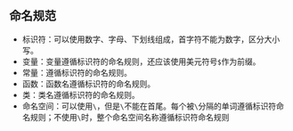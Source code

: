 ## 命名规范
* 标识符：可以使用数字、字母、下划线组成，首字符不能为数字，区分大小写。
* 变量：变量遵循标识符的命名规则，还应该使用美元符号`$`作为前缀。
* 常量：遵循标识符的命名规则。
* 函数：函数名遵循标识符的命名规则。
* 类：类名遵循标识符的命名规则。
* 命名空间：可以使用`\`，但是`\`不能在首尾。每个被`\`分隔的单词遵循标识符命名规则；不使用`\`时，整个命名空间名称遵循标识符命名规则